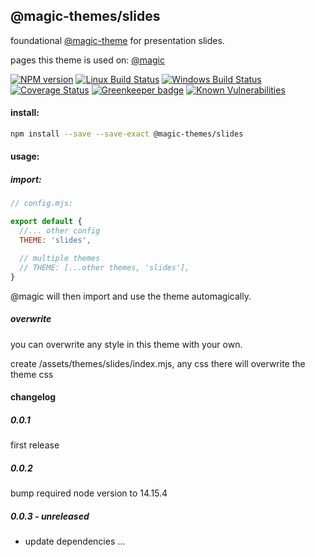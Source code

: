 ## @magic-themes/slides

foundational [@magic-theme](https://magic-themes.github.io/) for presentation slides.

pages this theme is used on:
[@magic](https://slides.webboot.org)

[![NPM version][npm-image]][npm-url]
[![Linux Build Status][travis-image]][travis-url]
[![Windows Build Status][appveyor-image]][appveyor-url]
[![Coverage Status][coveralls-image]][coveralls-url]
[![Greenkeeper badge][greenkeeper-image]][greenkeeper-url]
[![Known Vulnerabilities][snyk-image]][snyk-url]

[npm-image]: https://img.shields.io/npm/v/@magic-themes/slides.svg
[npm-url]: https://www.npmjs.com/package/@magic-themes/slides
[travis-image]: https://img.shields.io/travis/com/magic-themes/slides/master
[travis-url]: https://travis-ci.com/magic-themes/slides
[appveyor-image]: https://img.shields.io/appveyor/ci/magicthemes/slides/master.svg
[appveyor-url]: https://ci.appveyor.com/slides/magicthemes/slides/branch/master
[coveralls-image]: https://coveralls.io/repos/github/magic-themes/slides/badge.svg
[coveralls-url]: https://coveralls.io/github/magic-themes/slides
[greenkeeper-image]: https://badges.greenkeeper.io/magic-themes/slides.svg
[greenkeeper-url]: https://badges.greenkeeper.io/magic-themes/slides.svg
[snyk-image]: https://snyk.io/test/github/magic-themes/slides/badge.svg
[snyk-url]: https://snyk.io/test/github/magic-themes/slides

#### install:
```bash
npm install --save --save-exact @magic-themes/slides
```

#### usage:

##### import:
```javascript
// config.mjs:

export default {
  //... other config
  THEME: 'slides',

  // multiple themes
  // THEME: [...other themes, 'slides'],
}
```

@magic will then import and use the theme automagically.

##### overwrite
you can overwrite any style in this theme with your own.

create /assets/themes/slides/index.mjs, any css there will overwrite the theme css

#### changelog

##### 0.0.1
first release

##### 0.0.2
bump required node version to 14.15.4

##### 0.0.3 - unreleased
* update dependencies
...

